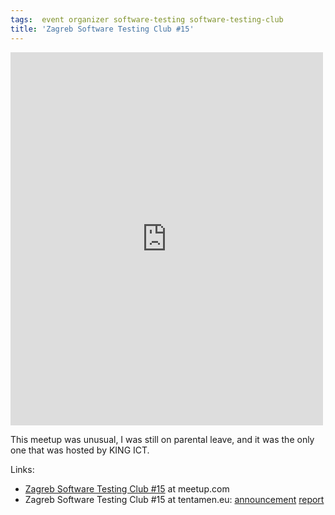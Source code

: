 ```yaml
---
tags:  event organizer software-testing software-testing-club
title: 'Zagreb Software Testing Club #15'
---
```

<iframe src="https://www.facebook.com/plugins/post.php?href=https%3A%2F%2Fwww.facebook.com%2Fmedia%2Fset%2F%3Fset%3Da.10153749650107290.1073741854.735252289%26type%3D3&width=500" width="500" height="597" style="border:none;overflow:hidden" scrolling="no" frameborder="0" allowTransparency="true"></iframe>

This meetup was unusual, I was still on parental leave, and it was the only one that was hosted by KING ICT.

Links:

- [Zagreb Software Testing Club #15](https://www.meetup.com/SoftwareTestingClub/events/184554092/) at meetup.com
-  Zagreb Software Testing Club #15 at tentamen.eu: [announcement](http://blog.tentamen.eu/announcement-for-zagreb-stc-15-meetup/) [report](http://blog.tentamen.eu/report-on-zagreb-stc15/)
